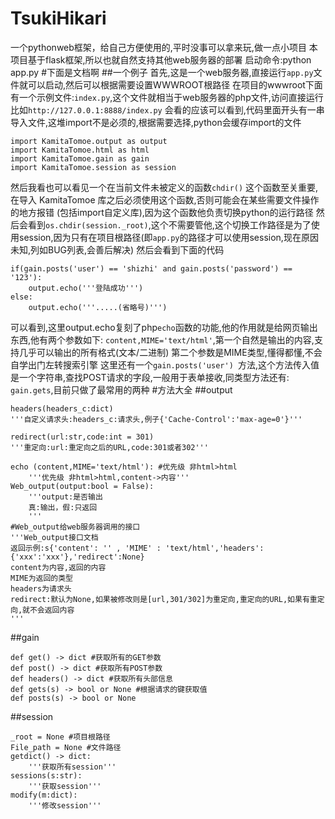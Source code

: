 # TsukiHikari
一个pythonweb框架，给自己方便使用的,平时没事可以拿来玩,做一点小项目
本项目基于flask框架,所以也就自然支持其他web服务器的部署
启动命令:python app.py
#下面是文档啊
##一个例子
首先,这是一个web服务器,直接运行`app.py`文件就可以启动,然后可以根据需要设置WWWROOT根路径
在项目的wwwroot下面有一个示例文件:`index.py`,这个文件就相当于web服务器的php文件,访问直接运行
比如`http://127.0.0.1:8888/index.py`
会看的应该可以看到,代码里面开头有一串导入文件,这堆import不是必须的,根据需要选择,python会缓存import的文件
````
import KamitaTomoe.output as output
import KamitaTomoe.html as html
import KamitaTomoe.gain as gain
import KamitaTomoe.session as session
````
然后我看也可以看见一个在当前文件未被定义的函数`chdir()`
这个函数至关重要,在导入 KamitaTomoe 库之后必须使用这个函数,否则可能会在某些需要文件操作的地方报错
(包括import自定义库),因为这个函数他负责切换python的运行路径
然后会看到`os.chdir(session._root)`,这个不需要管他,这个切换工作路径是为了使用session,因为只有在项目根路径(即`app.py`的路径才可以使用session,现在原因未知,列如BUG列表,会善后解决)
然后会看到下面的代码
````
if(gain.posts('user') == 'shizhi' and gain.posts('password') == '123'):
    output.echo('''登陆成功''')
else:
    output.echo('''.....(省略号)''')
````
可以看到,这里output.echo复刻了php`echo`函数的功能,他的作用就是给网页输出东西,他有两个参数如下:
`content,MIME='text/html'`,第一个自然是输出的内容,支持几乎可以输出的所有格式(文本/二进制)
第二个参数是MIME类型,懂得都懂,不会自学出门左转搜索引擎
这里还有一个`gain.posts('user') `方法,这个方法传入值是一个字符串,查找POST请求的字段,一般用于表单接收,同类型方法还有:
`gain.gets`,目前只做了最常用的两种
#方法大全
##output
````
headers(headers_c:dict)
'''自定义请求头:headers_c:请求头,例子{'Cache-Control':'max-age=0'}'''

redirect(url:str,code:int = 301)
'''重定向:url:重定向之后的URL,code:301或者302'''

echo (content,MIME='text/html'): #优先级 非html>html
    '''优先级 非html>html,content->内容'''
Web_output(output:bool = False):
    '''output:是否输出
    真:输出，假:只返回
    '''
#Web_output给web服务器调用的接口
'''Web_output接口文档
返回示例:s{'content': '' , 'MIME' : 'text/html','headers':{'xxx':'xxx'},'redirect':None}
content为内容,返回的内容
MIME为返回的类型
headers为请求头
redirect:默认为None,如果被修改则是[url,301/302]为重定向,重定向的URL,如果有重定向,就不会返回内容
'''

````
##gain
````
def get() -> dict #获取所有的GET参数
def post() -> dict #获取所有POST参数
def headers() -> dict #获取所有头部信息
def gets(s) -> bool or None #根据请求的键获取值
def posts(s) -> bool or None
````
##session
````
_root = None #项目根路径
File_path = None #文件路径
getdict() -> dict:
    '''获取所有session'''
sessions(s:str):
    '''获取session'''
modify(m:dict):
    '''修改session'''
````
